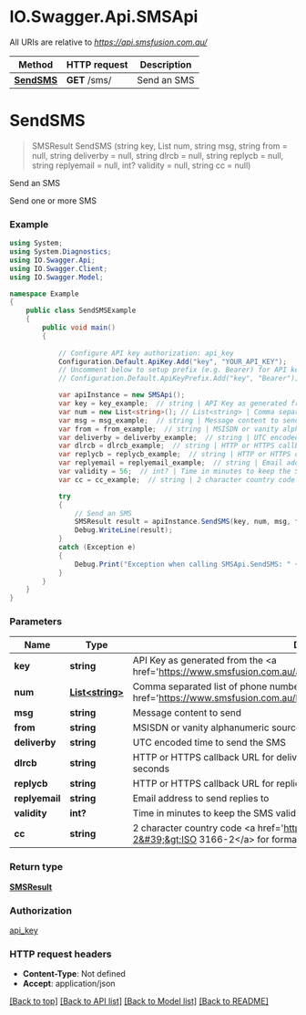 # IO.Swagger.Api.SMSApi

All URIs are relative to *https://api.smsfusion.com.au/*

Method | HTTP request | Description
------------- | ------------- | -------------
[**SendSMS**](SMSApi.md#sendsms) | **GET** /sms/ | Send an SMS


<a name="sendsms"></a>
# **SendSMS**
> SMSResult SendSMS (string key, List<string> num, string msg, string from = null, string deliverby = null, string dlrcb = null, string replycb = null, string replyemail = null, int? validity = null, string cc = null)

Send an SMS

Send one or more SMS

### Example
```csharp
using System;
using System.Diagnostics;
using IO.Swagger.Api;
using IO.Swagger.Client;
using IO.Swagger.Model;

namespace Example
{
    public class SendSMSExample
    {
        public void main()
        {
            
            // Configure API key authorization: api_key
            Configuration.Default.ApiKey.Add("key", "YOUR_API_KEY");
            // Uncomment below to setup prefix (e.g. Bearer) for API key, if needed
            // Configuration.Default.ApiKeyPrefix.Add("key", "Bearer");

            var apiInstance = new SMSApi();
            var key = key_example;  // string | API Key as generated from the <a href='https://www.smsfusion.com.au/admin/api/'>admin panel</a>
            var num = new List<string>(); // List<string> | Comma separated list of phone numbers or <a href='https://www.smsfusion.com.au/help/msisdn/'>MSDISDN</a>'s
            var msg = msg_example;  // string | Message content to send
            var from = from_example;  // string | MSISDN or vanity alphanumeric source number (optional) 
            var deliverby = deliverby_example;  // string | UTC encoded time to send the SMS (optional) 
            var dlrcb = dlrcb_example;  // string | HTTP or HTTPS callback URL for delivery reports. Timeout for callbacks is set to 30 seconds (optional) 
            var replycb = replycb_example;  // string | HTTP or HTTPS callback URL for replies. Timeout for callbacks is set to 30 seconds (optional) 
            var replyemail = replyemail_example;  // string | Email address to send replies to (optional) 
            var validity = 56;  // int? | Time in minutes to keep the SMS valid for (optional) 
            var cc = cc_example;  // string | 2 character country code <a href='https://en.wikipedia.org/wiki/ISO_3166-2'>ISO 3166-2</a> for formatting local numbers internationally (optional) 

            try
            {
                // Send an SMS
                SMSResult result = apiInstance.SendSMS(key, num, msg, from, deliverby, dlrcb, replycb, replyemail, validity, cc);
                Debug.WriteLine(result);
            }
            catch (Exception e)
            {
                Debug.Print("Exception when calling SMSApi.SendSMS: " + e.Message );
            }
        }
    }
}
```

### Parameters

Name | Type | Description  | Notes
------------- | ------------- | ------------- | -------------
 **key** | **string**| API Key as generated from the &lt;a href&#x3D;&#39;https://www.smsfusion.com.au/admin/api/&#39;&gt;admin panel&lt;/a&gt; | 
 **num** | [**List&lt;string&gt;**](string.md)| Comma separated list of phone numbers or &lt;a href&#x3D;&#39;https://www.smsfusion.com.au/help/msisdn/&#39;&gt;MSDISDN&lt;/a&gt;&#39;s | 
 **msg** | **string**| Message content to send | 
 **from** | **string**| MSISDN or vanity alphanumeric source number | [optional] 
 **deliverby** | **string**| UTC encoded time to send the SMS | [optional] 
 **dlrcb** | **string**| HTTP or HTTPS callback URL for delivery reports. Timeout for callbacks is set to 30 seconds | [optional] 
 **replycb** | **string**| HTTP or HTTPS callback URL for replies. Timeout for callbacks is set to 30 seconds | [optional] 
 **replyemail** | **string**| Email address to send replies to | [optional] 
 **validity** | **int?**| Time in minutes to keep the SMS valid for | [optional] 
 **cc** | **string**| 2 character country code &lt;a href&#x3D;&#39;https://en.wikipedia.org/wiki/ISO_3166-2&#39;&gt;ISO 3166-2&lt;/a&gt; for formatting local numbers internationally | [optional] 

### Return type

[**SMSResult**](SMSResult.md)

### Authorization

[api_key](../README.md#api_key)

### HTTP request headers

 - **Content-Type**: Not defined
 - **Accept**: application/json

[[Back to top]](#) [[Back to API list]](../README.md#documentation-for-api-endpoints) [[Back to Model list]](../README.md#documentation-for-models) [[Back to README]](../README.md)

